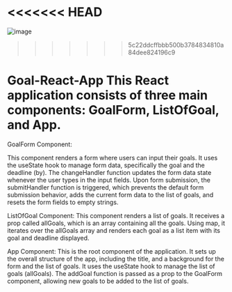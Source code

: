 # <<<<<<< HEAD

![image](https://github.com/RoxanaTeodora/Goal-React-App/assets/142969879/5934416e-734c-4cc2-a545-a83b483d5356)

> > > > > > > 5c22ddcffbbb500b3784834810a84dee824196c9

# Goal-React-App This React application consists of three main components: GoalForm, ListOfGoal, and App.

GoalForm Component:

This component renders a form where users can input their goals.
It uses the useState hook to manage form data, specifically the goal and the deadline (by).
The changeHandler function updates the form data state whenever the user types in the input fields.
Upon form submission, the submitHandler function is triggered, which prevents the default form submission behavior, adds the current form data to the list of goals, and resets the form fields to empty strings.

ListOfGoal Component:
This component renders a list of goals.
It receives a prop called allGoals, which is an array containing all the goals.
Using map, it iterates over the allGoals array and renders each goal as a list item with its goal and deadline displayed.

App Component:
This is the root component of the application.
It sets up the overall structure of the app, including the title, and a background for the form and the list of goals.
It uses the useState hook to manage the list of goals (allGoals).
The addGoal function is passed as a prop to the GoalForm component, allowing new goals to be added to the list of goals.

